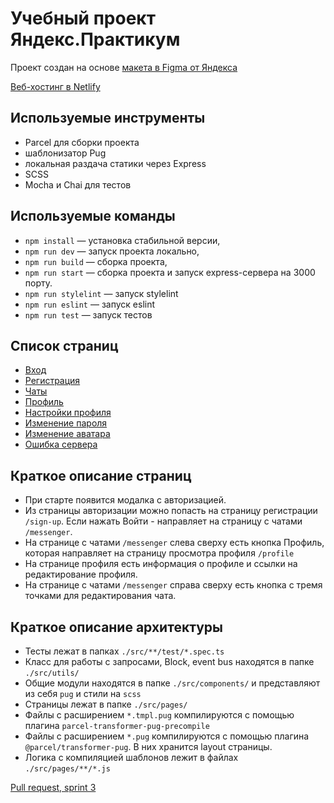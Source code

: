 # Учебный проект Яндекс.Практикум

Проект создан на основе [макета в Figma от Яндекса](https://www.figma.com/file/24EUnEHGEDNLdOcxg7ULwV/Chat?node-id=0%3A1)

[Веб-хостинг в Netlify](https://vigilant-booth-8cb191.netlify.app/)

## Используемые инструменты

- Parcel для сборки проекта
- шаблонизатор Pug
- локальная раздача статики через Express
- SCSS
- Mocha и Chai для тестов

## Используемые команды

- `npm install` — установка стабильной версии,
- `npm run dev` — запуск проекта локально,
- `npm run build` — сборка проекта,
- `npm run start` — сборка проекта и запуск express-сервера на 3000 порту.
- `npm run stylelint` — запуск stylelint
- `npm run eslint` — запуск eslint
- `npm run test` — запуск тестов


## Список страниц
- [Вход](https://6222405d62846f0007d89bbb--vigilant-booth-8cb191.netlify.app/login)
- [Регистрация](https://6222405d62846f0007d89bbb--vigilant-booth-8cb191.netlify.app/registration)
- [Чаты](https://6222405d62846f0007d89bbb--vigilant-booth-8cb191.netlify.app/messenger)
- [Профиль](https://6222405d62846f0007d89bbb--vigilant-booth-8cb191.netlify.app/profile)
- [Настройки профиля](https://6222405d62846f0007d89bbb--vigilant-booth-8cb191.netlify.app/settings)
- [Изменение пароля](https://6222405d62846f0007d89bbb--vigilant-booth-8cb191.netlify.app/user-password-change)
- [Изменение аватара](https://6222405d62846f0007d89bbb--vigilant-booth-8cb191.netlify.app/user-avatar-change)
- [Ошибка сервера](https://6222405d62846f0007d89bbb--vigilant-booth-8cb191.netlify.app/server-error)

## Краткое описание страниц
- При старте появится модалка с авторизацией.
- Из страницы авторизации можно попасть на страницу регистрации `/sign-up`. Если нажать Войти - направляет на страницу с чатами `/messenger`.
- На странице с чатами `/messenger` слева сверху есть кнопка Профиль, которая направляет на страницу просмотра профиля `/profile`
- На странице профиля есть информация о профиле и ссылки на редактирование профиля.
- На странице с чатами `/messenger` справа сверху есть кнопка с тремя точками для редактирования чата.

## Краткое описание архитектуры
- Тесты лежат в папках `./src/**/test/*.spec.ts`
- Класс для работы с запросами, Block, event bus находятся в папке `./src/utils/`
- Общие модули находятся в папке `./src/components/` и представляют из себя `pug` и стили на `scss`
- Страницы лежат в папке `./src/pages/`
- Файлы с расширением `*.tmpl.pug` компилируются с помощью плагина `parcel-transformer-pug-precompile`
- Файлы с расширением `*.pug` компилируются с помощью плагина `@parcel/transformer-pug`. В них хранится layout страницы.
- Логика с компиляцией шаблонов лежит в файлах `./src/pages/**/*.js`

[Pull request, sprint 3](https://github.com/frontendkk1/middle.messenger.praktikum.yandex/pull/3)
